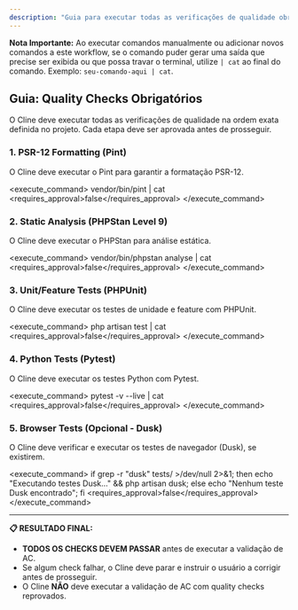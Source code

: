 ```yaml
---
description: "Guia para executar todas as verificações de qualidade obrigatórias (Pint, PHPStan, PHPUnit, Pytest)."
---
```


**Nota Importante:** Ao executar comandos manualmente ou adicionar novos comandos a este workflow, se o comando puder gerar uma saída que precise ser exibida ou que possa travar o terminal, utilize `| cat` ao final do comando. Exemplo: `seu-comando-aqui | cat`.

## Guia: Quality Checks Obrigatórios

O Cline deve executar todas as verificações de qualidade na ordem exata definida no projeto. Cada etapa deve ser aprovada antes de prosseguir.

### 1. PSR-12 Formatting (Pint)
O Cline deve executar o Pint para garantir a formatação PSR-12.

<execute_command>
<command>vendor/bin/pint | cat</command>
<requires_approval>false</requires_approval>
</execute_command>

### 2. Static Analysis (PHPStan Level 9)
O Cline deve executar o PHPStan para análise estática.

<execute_command>
<command>vendor/bin/phpstan analyse | cat</command>
<requires_approval>false</requires_approval>
</execute_command>

### 3. Unit/Feature Tests (PHPUnit)
O Cline deve executar os testes de unidade e feature com PHPUnit.

<execute_command>
<command>php artisan test | cat</command>
<requires_approval>false</requires_approval>
</execute_command>

### 4. Python Tests (Pytest)
O Cline deve executar os testes Python com Pytest.

<execute_command>
<command>pytest -v --live | cat</command>
<requires_approval>false</requires_approval>
</execute_command>

### 5. Browser Tests (Opcional - Dusk)
O Cline deve verificar e executar os testes de navegador (Dusk), se existirem.

<execute_command>
<command>if grep -r "dusk" tests/ >/dev/null 2>&1; then echo "Executando testes Dusk..." && php artisan dusk; else echo "Nenhum teste Dusk encontrado"; fi</command>
<requires_approval>false</requires_approval>
</execute_command>

---

**📋 RESULTADO FINAL:**
- **TODOS OS CHECKS DEVEM PASSAR** antes de executar a validação de AC.
- Se algum check falhar, o Cline deve parar e instruir o usuário a corrigir antes de prosseguir.
- O Cline **NÃO** deve executar a validação de AC com quality checks reprovados.

